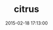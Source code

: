 ---
layout: post
title:  "citrus"
repo:   "mjijackson/citrus"
date:   2015-02-18 17:13:00
gemurl: http://mjackson.github.io/citrus
---